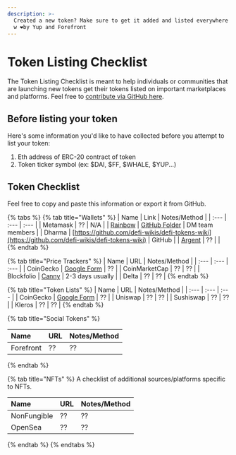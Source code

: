 ```yaml
---
description: >-
  Created a new token? Make sure to get it added and listed everywhere! Curated
  w ❤️by Yup and Forefront
---
```


# Token Listing Checklist

The Token Listing Checklist is meant to help individuals or communities that are launching new tokens get their tokens listed on important marketplaces and platforms. Feel free to [contribute via GitHub here](https://github.com/pinkhoodie/listing-checklist/tree/master). 

## Before listing your token

Here's some information you'd like to have collected before you attempt to list your token: 

1. Eth address of ERC-20 contract of token
2. Token ticker symbol \(ex: $DAI, $FF, $WHALE, $YUP...\)

## Token Checklist

Feel free to copy and paste this information or export it from GitHub.

{% tabs %}
{% tab title="Wallets" %}
| Name | Link | Notes/Method |
| :--- | :--- | :--- |
| Metamask | ?? | N/A |
| [Rainbow](https://rainbow.me) | [GitHub Folder](https://github.com/rainbow-me/rainbow/tree/2b7be6322656895267b0f20b7fbe685c9a4e678c/ios/Rainbow/Images.xcassets/coinIcons) | DM team members |
| Dharma | [https://github.com/defi-wikis/defi-tokens-wiki](https://github.com/defi-wikis/defi-tokens-wiki) | GitHub |
| [Argent](https://argent.xyz) | ?? |  |
{% endtab %}

{% tab title="Price Trackers" %}
| Name | URL | Notes/Method |
| :--- | :--- | :--- |
| CoinGecko | [Google Form](https://docs.google.com/forms/d/e/1FAIpQLScIlVCl2qIc9SMPxHZCuZAZkRCxCNZugjNmHZISswAeodlc0A/viewform) | ?? |
| CoinMarketCap | ?? | ?? |
| Blockfolio | [Canny](https://blockfolio.canny.io/) | 2-3 days usually |
| Delta | ?? | ?? |
{% endtab %}

{% tab title="Token Lists" %}
| Name | URL | Notes/Method |
| :--- | :--- | :--- |
| CoinGecko | [Google Form](https://docs.google.com/forms/d/e/1FAIpQLScIlVCl2qIc9SMPxHZCuZAZkRCxCNZugjNmHZISswAeodlc0A/viewform) | ?? |
| Uniswap | ?? | ?? |
| Sushiswap | ?? | ?? |
| Kleros | ?? | ?? |
{% endtab %}

{% tab title="Social Tokens" %}


| Name | URL | Notes/Method |
| :--- | :--- | :--- |
| Forefront | ?? | ?? |
{% endtab %}

{% tab title="NFTs" %}
A checklist of additional sources/platforms specific to NFTs.

| Name | URL | Notes/Method |
| :--- | :--- | :--- |
| NonFungible | ?? | ?? |
| OpenSea | ?? | ?? |
{% endtab %}
{% endtabs %}



